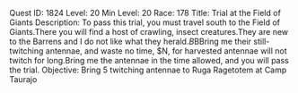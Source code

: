 Quest ID: 1824
Level: 20
Min Level: 20
Race: 178
Title: Trial at the Field of Giants
Description: To pass this trial, you must travel south to the Field of Giants.There you will find a host of crawling, insect creatures.They are new to the Barrens and I do not like what they herald.$B$BBring me their still-twitching antennae, and waste no time, $N, for harvested antennae will not twitch for long.Bring me the antennae in the time allowed, and you will pass the trial.
Objective: Bring 5 twitching antennae to Ruga Ragetotem at Camp Taurajo
